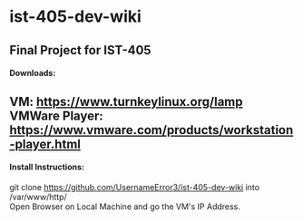 # ist-405-dev-wiki
Final Project for IST-405  
---
  
  
#### Downloads:  
VM: https://www.turnkeylinux.org/lamp  
VMWare Player: https://www.vmware.com/products/workstation-player.html  
---
  
#### Install Instructions:  
git clone https://github.com/UsernameError3/ist-405-dev-wiki into /var/www/http/  
Open Browser on Local Machine and go the VM's IP Address.  
